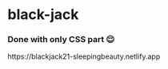 # black-jack
<h3>Done with only CSS part 😌</h3>
<a>https://blackjack21-sleepingbeauty.netlify.app</a>
